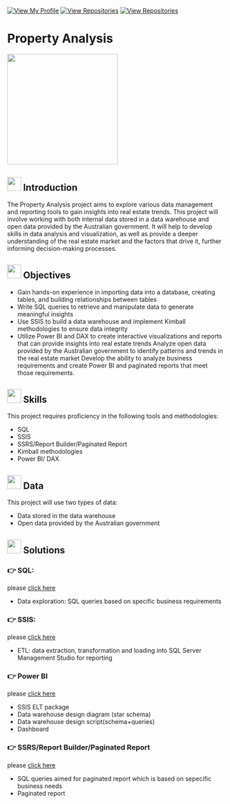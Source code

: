 [![View My Profile](https://img.shields.io/badge/View-My_Profile-green?logo=GitHub)](https://github.com/jiaqiyu1)
[![View Repositories](https://img.shields.io/badge/View-My_Portfolio-red?logo=GitHub)](https://github.com/jiaqiyu1/Portfolio_Guide)
[![View Repositories](https://img.shields.io/badge/View-My_Repositories-blue?logo=GitHub)](https://github.com/jiaqiyu1?tab=repositories)



# Property Analysis 

<img src="https://github.com/jiaqiyu1/Property_Analysis/assets/84236678/46a119b4-0eec-4ee6-b6ca-87d86df32a06" width="256" height="256">

## <img src="https://github.com/jiaqiyu1/Property_Analysis/assets/84236678/34706b88-0cfa-4925-b7e4-7a35f5f227b4" width="32" height="32"> Introduction 
The Property Analysis project aims to explore various data management and reporting tools to gain insights into real estate trends.
This project will involve working with both internal data stored in a data warehouse and open data provided by the Australian government. 
It will help to develop skills in data analysis and visualization, 
as well as provide a deeper understanding of the real estate market and the factors that drive it, further informing decision-making processes.

## <img src="https://github.com/jiaqiyu1/Property_Analysis/assets/84236678/34706b88-0cfa-4925-b7e4-7a35f5f227b4" width="32" height="32"> Objectives
* Gain hands-on experience in importing data into a database, creating tables, and building relationships between tables
* Write SQL queries to retrieve and manipulate data to generate meaningful insights
* Use SSIS to build a data warehouse and implement Kimball methodologies to ensure data integrity
* Utilize Power BI and DAX to create interactive visualizations and reports that can provide insights into real estate trends
Analyze open data provided by the Australian government to identify patterns and trends in the real estate market
Develop the ability to analyze business requirements and create Power BI and paginated reports that meet those requirements.

## <img src="https://github.com/jiaqiyu1/Property_Analysis/assets/84236678/34706b88-0cfa-4925-b7e4-7a35f5f227b4" width="32" height="32"> Skills
This project requires proficiency in the following tools and methodologies:
* SQL
* SSIS
* SSRS/Report Builder/Paginated Report
* Kimball methodologies
* Power BI/ DAX 

## <img src="https://github.com/jiaqiyu1/Property_Analysis/assets/84236678/34706b88-0cfa-4925-b7e4-7a35f5f227b4" width="32" height="32"> Data
This project will use two types of data:
* Data stored in the data warehouse
* Open data provided by the Australian government

## <img src="https://github.com/jiaqiyu1/Property_Analysis/assets/84236678/34706b88-0cfa-4925-b7e4-7a35f5f227b4" width="32" height="32"> Solutions
### :point_right: SQL: 
please [click here](https://github.com/jiaqiyu1/Property_Analysis/tree/main/SQL) 
   * Data exploration: SQL queries based on specific business requirements
### :point_right: SSIS:
please [click here](https://github.com/jiaqiyu1/Property_Analysis/tree/main/SSIS)
   * ETL: data extraction, transformation and loading into SQL Server Management Studio for reporting
### :point_right: Power BI
please [click here](https://github.com/jiaqiyu1/Property_Analysis/tree/main/Power%20BI) 
   * SSIS ELT package 
   * Data warehouse design diagram (star schema) 
   * Data warehouse design script(schema+queries) 
   * Dashboard
###  :point_right: SSRS/Report Builder/Paginated Report
please [click here](https://github.com/jiaqiyu1/Property_Analysis/tree/main/SSRS_ReportBuilder_PaginatedReport) 
   * SQL queries aimed for paginated report which is based on sepecific business needs
   * Paginated report
